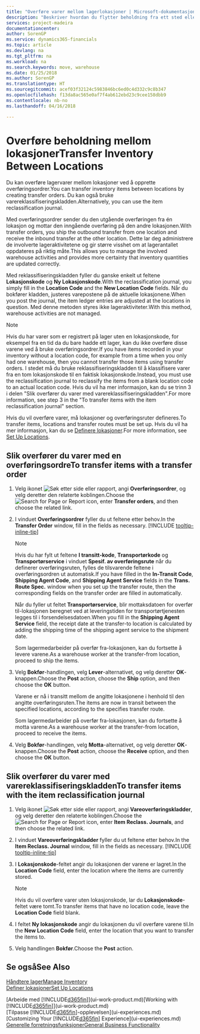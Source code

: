 ```yaml
---
title: "Overføre varer mellom lagerlokasjoner | Microsoft-dokumentasjon"
description: "Beskriver hvordan du flytter beholdning fra ett sted eller lager til et annet, enten med reklassifiseringskladden eller overføringsordrer."
services: project-madeira
documentationcenter: 
author: SorenGP
ms.service: dynamics365-financials
ms.topic: article
ms.devlang: na
ms.tgt_pltfrm: na
ms.workload: na
ms.search.keywords: move, warehouse
ms.date: 01/25/2018
ms.author: SorenGP
ms.translationtype: HT
ms.sourcegitcommit: acef03f32124c5983846bc6ed0c4d332c9c8b347
ms.openlocfilehash: f13da8ac565e0af7f4ab612ebd23c9cee158dbb9
ms.contentlocale: nb-no
ms.lasthandoff: 04/16/2018

---
```

# <a name="transfer-inventory-between-locations"></a><span data-ttu-id="4bc78-103">Overføre beholdning mellom lokasjoner</span><span class="sxs-lookup"><span data-stu-id="4bc78-103">Transfer Inventory Between Locations</span></span>
<span data-ttu-id="4bc78-104">Du kan overføre lagervarer mellom lokasjoner ved å opprette overføringsordrer.</span><span class="sxs-lookup"><span data-stu-id="4bc78-104">You can transfer inventory items between locations by creating transfer orders.</span></span> <span data-ttu-id="4bc78-105">Du kan også bruke varereklassifiseringskladden.</span><span class="sxs-lookup"><span data-stu-id="4bc78-105">Alternatively, you can use the item reclassification journal.</span></span>

<span data-ttu-id="4bc78-106">Med overføringsordrer sender du den utgående overføringen fra én lokasjon og mottar den inngående overføring på den andre lokasjonen.</span><span class="sxs-lookup"><span data-stu-id="4bc78-106">With transfer orders, you ship the outbound transfer from one location and receive the inbound transfer at the other location.</span></span> <span data-ttu-id="4bc78-107">Dette lar deg administrere de involverte lageraktivitetene og gir større visshet om at lagerantallet oppdateres på riktig måte.</span><span class="sxs-lookup"><span data-stu-id="4bc78-107">This allows you to manage the involved warehouse activities and provides more certainty that inventory quantities are updated correctly.</span></span>

<span data-ttu-id="4bc78-108">Med reklassifiseringskladden fyller du ganske enkelt ut feltene **Lokasjonskode** og **Ny Lokasjonskode**.</span><span class="sxs-lookup"><span data-stu-id="4bc78-108">With the reclassification journal, you simply fill in the **Location Code** and the **New Location Code** fields.</span></span> <span data-ttu-id="4bc78-109">Når du bokfører kladden, justeres varepostene på de aktuelle lokasjonene.</span><span class="sxs-lookup"><span data-stu-id="4bc78-109">When you post the journal, the item ledger entries are adjusted at the locations in question.</span></span> <span data-ttu-id="4bc78-110">Med denne metoden styres ikke lageraktiviteter.</span><span class="sxs-lookup"><span data-stu-id="4bc78-110">With this method, warehouse activities are not managed.</span></span>

> [!NOTE]  
>   <span data-ttu-id="4bc78-111">Hvis du har varer som er registrert på lager uten en lokasjonskode, for eksempel fra en tid da du bare hadde ett lager, kan du ikke overføre disse varene ved å bruke overføringsordrer.</span><span class="sxs-lookup"><span data-stu-id="4bc78-111">If you have items recorded in your inventory without a location code, for example from a time when you only had one warehouse, then you cannot transfer those items using transfer orders.</span></span> <span data-ttu-id="4bc78-112">I stedet må du bruke reklassifiseringskladden til å klassifisere varer fra en tom lokasjonskode til en faktisk lokasjonskode.</span><span class="sxs-lookup"><span data-stu-id="4bc78-112">Instead, you must use the reclassification journal to reclassify the items from a blank location code to an actual location code.</span></span>  <span data-ttu-id="4bc78-113">Hvis du vil ha mer informasjon, kan du se trinn 3 i delen "Slik overfører du varer med varereklassifiseringskladden".</span><span class="sxs-lookup"><span data-stu-id="4bc78-113">For more information, see step 3 in the "To transfer items with the item reclassification journal" section.</span></span>

<span data-ttu-id="4bc78-114">Hvis du vil overføre varer, må lokasjoner og overføringsruter defineres.</span><span class="sxs-lookup"><span data-stu-id="4bc78-114">To transfer items, locations and transfer routes must be set up.</span></span> <span data-ttu-id="4bc78-115">Hvis du vil ha mer informasjon, kan du se [Definere lokasjoner](inventory-how-setup-locations.md).</span><span class="sxs-lookup"><span data-stu-id="4bc78-115">For more information, see [Set Up Locations](inventory-how-setup-locations.md).</span></span>

## <a name="to-transfer-items-with-a-transfer-order"></a><span data-ttu-id="4bc78-116">Slik overfører du varer med en overføringsordre</span><span class="sxs-lookup"><span data-stu-id="4bc78-116">To transfer items with a transfer order</span></span>
1. <span data-ttu-id="4bc78-117">Velg ikonet ![Søk etter side eller rapport](media/ui-search/search_small.png "Søk etter side eller rapport"), angi **Overføringsordrer**, og velg deretter den relaterte koblingen.</span><span class="sxs-lookup"><span data-stu-id="4bc78-117">Choose the ![Search for Page or Report](media/ui-search/search_small.png "Search for Page or Report icon") icon, enter **Transfer orders**, and then choose the related link.</span></span>
2. <span data-ttu-id="4bc78-118">I vinduet **Overføringsordrer** fyller du ut feltene etter behov.</span><span class="sxs-lookup"><span data-stu-id="4bc78-118">In the **Transfer Order** window, fill in the fields as necessary.</span></span> [!INCLUDE [tooltip-inline-tip](includes/tooltip-inline-tip_md.md)]

    > [!NOTE]  
   >   <span data-ttu-id="4bc78-119">Hvis du har fylt ut feltene **I transitt-kode**, **Transportørkode** og **Transportørservice** i vinduet **Spesif. av overføringsrute** når du definerer overføringsruten, fylles de tilsvarende feltene i overføringsordren ut automatisk.</span><span class="sxs-lookup"><span data-stu-id="4bc78-119">If you have filled in the **In-Transit Code**, **Shipping Agent Code**, and **Shipping Agent Service** fields in the **Trans. Route Spec.** window when you set up the transfer route, then the corresponding fields on the transfer order are filled in automatically.</span></span>

    <span data-ttu-id="4bc78-120">Når du fyller ut feltet **Transportørservice**, blir mottaksdatoen for overfør til-lokasjonen beregnet ved at leveringstiden for transportørtjenesten legges til i forsendelsesdatoen.</span><span class="sxs-lookup"><span data-stu-id="4bc78-120">When you fill in the **Shipping Agent Service** field, the receipt date at the transfer-to location is calculated by adding the shipping time of the shipping agent service to the shipment date.</span></span>

    <span data-ttu-id="4bc78-121">Som lagermedarbeider på overfør fra-lokasjonen, kan du fortsette å levere varene.</span><span class="sxs-lookup"><span data-stu-id="4bc78-121">As a warehouse worker at the transfer-from location, proceed to ship the items.</span></span>
3. <span data-ttu-id="4bc78-122">Velg **Bokfør**-handlingen, velg **Lever**-alternativet, og velg deretter **OK**-knappen.</span><span class="sxs-lookup"><span data-stu-id="4bc78-122">Choose the **Post** action, choose the **Ship** option, and then choose the **OK** button.</span></span>

    <span data-ttu-id="4bc78-123">Varene er nå i transitt mellom de angitte lokasjonene i henhold til den angitte overføringsruten.</span><span class="sxs-lookup"><span data-stu-id="4bc78-123">The items are now in transit between the specified locations, according to the specifies transfer route.</span></span>

    <span data-ttu-id="4bc78-124">Som lagermedarbeider på overfør fra-lokasjonen, kan du fortsette å motta varene.</span><span class="sxs-lookup"><span data-stu-id="4bc78-124">As a warehouse worker at the transfer-from location, proceed to receive the items.</span></span>
4. <span data-ttu-id="4bc78-125">Velg **Bokfør**-handlingen, velg **Motta**-alternativet, og velg deretter **OK**-knappen.</span><span class="sxs-lookup"><span data-stu-id="4bc78-125">Choose the **Post** action, choose the **Receive** option, and then choose the **OK** button.</span></span>

## <a name="to-transfer-items-with-the-item-reclassification-journal"></a><span data-ttu-id="4bc78-126">Slik overfører du varer med varereklassifiseringskladden</span><span class="sxs-lookup"><span data-stu-id="4bc78-126">To transfer items with the item reclassification journal</span></span>
1. <span data-ttu-id="4bc78-127">Velg ikonet ![Søk etter side eller rapport](media/ui-search/search_small.png "Søk etter side eller rapport"), angi **Vareoverføringskladder**, og velg deretter den relaterte koblingen.</span><span class="sxs-lookup"><span data-stu-id="4bc78-127">Choose the ![Search for Page or Report](media/ui-search/search_small.png "Search for Page or Report icon") icon, enter **Item Reclass. Journals**, and then choose the related link.</span></span>
2. <span data-ttu-id="4bc78-128">I vinduet **Vareoverføringskladder** fyller du ut feltene etter behov.</span><span class="sxs-lookup"><span data-stu-id="4bc78-128">In the **Item Reclass. Journal** window, fill in the fields as necessary.</span></span> [!INCLUDE [tooltip-inline-tip](includes/tooltip-inline-tip_md.md)]
3. <span data-ttu-id="4bc78-129">I **Lokasjonskode**-feltet angir du lokasjonen der varene er lagret.</span><span class="sxs-lookup"><span data-stu-id="4bc78-129">In the **Location Code** field, enter the location where the items are currently stored.</span></span>

    > [!NOTE]  
   >   <span data-ttu-id="4bc78-130">Hvis du vil overføre varer uten lokasjonskode, lar du **Lokasjonskode**-feltet være tomt.</span><span class="sxs-lookup"><span data-stu-id="4bc78-130">To transfer items that have no location code, leave the **Location Code** field blank.</span></span>
4. <span data-ttu-id="4bc78-131">I feltet **Ny lokasjonskode** angir du lokasjonen du vil overføre varene til.</span><span class="sxs-lookup"><span data-stu-id="4bc78-131">In the **New Location Code** field, enter the location that you want to transfer the items to.</span></span>
5. <span data-ttu-id="4bc78-132">Velg handlingen **Bokfør**.</span><span class="sxs-lookup"><span data-stu-id="4bc78-132">Choose the **Post** action.</span></span>

## <a name="see-also"></a><span data-ttu-id="4bc78-133">Se også</span><span class="sxs-lookup"><span data-stu-id="4bc78-133">See Also</span></span>
[<span data-ttu-id="4bc78-134">Håndtere lager</span><span class="sxs-lookup"><span data-stu-id="4bc78-134">Manage Inventory</span></span>](inventory-manage-inventory.md)  
[<span data-ttu-id="4bc78-135">Definer lokasjoner</span><span class="sxs-lookup"><span data-stu-id="4bc78-135">Set Up Locations</span></span>](inventory-how-setup-locations.md)  

<span data-ttu-id="4bc78-136">[Arbeide med [!INCLUDE[d365fin](includes/d365fin_md.md)]](ui-work-product.md)</span><span class="sxs-lookup"><span data-stu-id="4bc78-136">[Working with [!INCLUDE[d365fin](includes/d365fin_md.md)]](ui-work-product.md)</span></span>  
<span data-ttu-id="4bc78-137">[Tilpasse [!INCLUDE[d365fin](includes/d365fin_md.md)]-opplevelsen](ui-experiences.md)</span><span class="sxs-lookup"><span data-stu-id="4bc78-137">[Customizing Your [!INCLUDE[d365fin](includes/d365fin_md.md)] Experience](ui-experiences.md)</span></span>  
[<span data-ttu-id="4bc78-138">Generelle forretningsfunksjoner</span><span class="sxs-lookup"><span data-stu-id="4bc78-138">General Business Functionality</span></span>](ui-across-business-areas.md)

